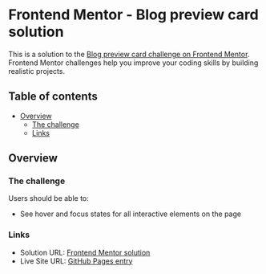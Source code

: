 # Frontend Mentor - Blog preview card solution

This is a solution to the [Blog preview card challenge on Frontend Mentor](https://www.frontendmentor.io/challenges/blog-preview-card-ckPaj01IcS). Frontend Mentor challenges help you improve your coding skills by building realistic projects. 

## Table of contents

- [Overview](#overview)
  - [The challenge](#the-challenge)
  - [Links](#links)

## Overview

### The challenge

Users should be able to:

- See hover and focus states for all interactive elements on the page

### Links

- Solution URL: [Frontend Mentor solution](https://www.frontendmentor.io/solutions/blog-preview-card-1IQfKVbkt3)
- Live Site URL: [GitHub Pages entry](https://rkrhlikar.github.io/frontend-mentor/002-blog-preview-card/)
